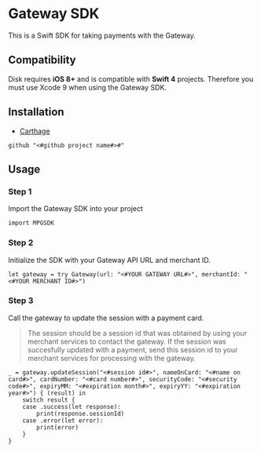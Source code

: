 # Gateway SDK
This is a Swift SDK for taking payments with the Gateway.

## Compatibility

Disk requires **iOS 8+** and is compatible with **Swift 4** projects. Therefore you must use Xcode 9 when using the Gateway SDK.

## Installation

* [Carthage]( https://github.com/Carthage/Carthage)

```
github "<#github project name#>#"
```
## Usage
### Step 1
Import the Gateway SDK into your project
```
import MPGSDK
```
### Step 2
Initialize the SDK with your Gateway API URL and merchant ID.
```
let gateway = try Gateway(url: "<#YOUR GATEWAY URL#>", merchantId: "<#YOUR MERCHANT ID#>")
```
### Step 3
Call the gateway to update the session with a payment card.
> The session should be a session id that was obtained by using your merchant services to contact the gateway.
If the session was succesfully updated with a payment, send this session id to your merchant services for processing with the gateway.
```
_ = gateway.updateSession("<#session id#>", nameOnCard: "<#name on card#>", cardNumber: "<#card number#>", securityCode: "<#security code#>", expiryMM: "<#expiration month#>", expiryYY: "<#expiration year#>") { (result) in
    switch result {
    case .success(let response):
        print(response.sessionId)
    case .error(let error):
        print(error)
    }
}
```
